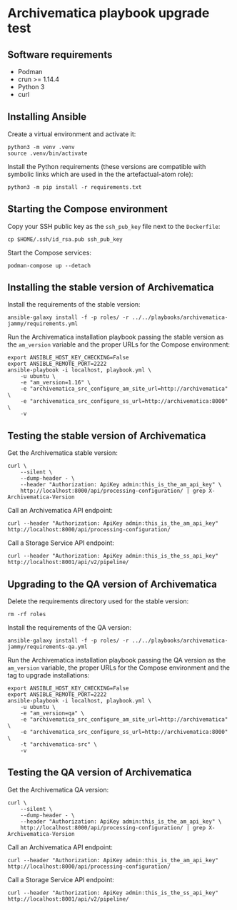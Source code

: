 # Archivematica playbook upgrade test

## Software requirements

- Podman
- crun >= 1.14.4
- Python 3
- curl

## Installing Ansible

Create a virtual environment and activate it:

```shell
python3 -m venv .venv
source .venv/bin/activate
```

Install the Python requirements (these versions are compatible with
symbolic links which are used in the the artefactual-atom role):

```shell
python3 -m pip install -r requirements.txt
```

## Starting the Compose environment

Copy your SSH public key as the `ssh_pub_key` file next to the `Dockerfile`:

```shell
cp $HOME/.ssh/id_rsa.pub ssh_pub_key
```

Start the Compose services:

```shell
podman-compose up --detach
```

## Installing the stable version of Archivematica

Install the requirements of the stable version:

```shell
ansible-galaxy install -f -p roles/ -r ../../playbooks/archivematica-jammy/requirements.yml
```

Run the Archivematica installation playbook passing the stable version as the
`am_version` variable and the proper URLs for the Compose environment:

```shell
export ANSIBLE_HOST_KEY_CHECKING=False
export ANSIBLE_REMOTE_PORT=2222
ansible-playbook -i localhost, playbook.yml \
    -u ubuntu \
    -e "am_version=1.16" \
    -e "archivematica_src_configure_am_site_url=http://archivematica" \
    -e "archivematica_src_configure_ss_url=http://archivematica:8000" \
    -v
```

## Testing the stable version of Archivematica

Get the Archivematica stable version:

```shell
curl \
    --silent \
    --dump-header - \
    --header "Authorization: ApiKey admin:this_is_the_am_api_key" \
    http://localhost:8000/api/processing-configuration/ | grep X-Archivematica-Version
```

Call an Archivematica API endpoint:

```shell
curl --header "Authorization: ApiKey admin:this_is_the_am_api_key" http://localhost:8000/api/processing-configuration/
```

Call a Storage Service API endpoint:

```shell
curl --header "Authorization: ApiKey admin:this_is_the_ss_api_key" http://localhost:8001/api/v2/pipeline/
```

## Upgrading to the QA version of Archivematica

Delete the requirements directory used for the stable version:

```shell
rm -rf roles
```

Install the requirements of the QA version:

```shell
ansible-galaxy install -f -p roles/ -r ../../playbooks/archivematica-jammy/requirements-qa.yml
```

Run the Archivematica installation playbook passing the QA version as the
`am_version` variable, the proper URLs for the Compose environment and
the tag to upgrade installations:

```shell
export ANSIBLE_HOST_KEY_CHECKING=False
export ANSIBLE_REMOTE_PORT=2222
ansible-playbook -i localhost, playbook.yml \
    -u ubuntu \
    -e "am_version=qa" \
    -e "archivematica_src_configure_am_site_url=http://archivematica" \
    -e "archivematica_src_configure_ss_url=http://archivematica:8000" \
    -t "archivematica-src" \
    -v
```

## Testing the QA version of Archivematica

Get the Archivematica QA version:

```shell
curl \
    --silent \
    --dump-header - \
    --header "Authorization: ApiKey admin:this_is_the_am_api_key" \
    http://localhost:8000/api/processing-configuration/ | grep X-Archivematica-Version
```

Call an Archivematica API endpoint:

```shell
curl --header "Authorization: ApiKey admin:this_is_the_am_api_key" http://localhost:8000/api/processing-configuration/
```

Call a Storage Service API endpoint:

```shell
curl --header "Authorization: ApiKey admin:this_is_the_ss_api_key" http://localhost:8001/api/v2/pipeline/
```

